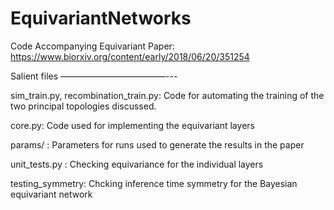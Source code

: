 # EquivariantNetworks
Code Accompanying Equivariant Paper:  https://www.biorxiv.org/content/early/2018/06/20/351254



Salient files
————————————---




sim_train.py, recombination_train.py:  Code for automating the training of the two principal topologies discussed.


core.py: Code used for implementing the equivariant layers


params/ : Parameters for runs used to generate the results in the paper


unit_tests.py : Checking equivariance for the individual layers


testing_symmetry: Chcking inference time symmetry for the Bayesian equivariant network
